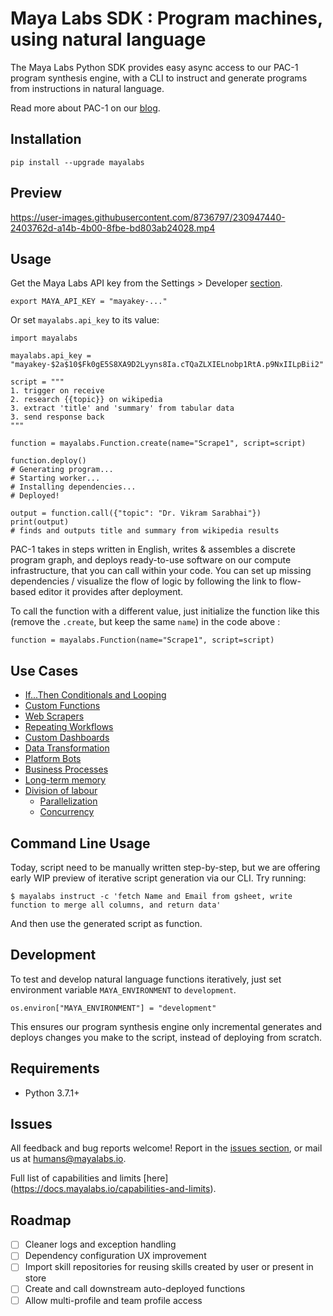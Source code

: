 # Maya Labs SDK : Program machines, using natural language

The Maya Labs Python SDK provides easy async access to our PAC-1 program synthesis engine, with a CLI to instruct and generate programs from instructions in natural language.

Read more about PAC-1 on our [blog](https://mayalabs.io/pac-1).

## Installation

```
pip install --upgrade mayalabs
```
## Preview

https://user-images.githubusercontent.com/8736797/230947440-2403762d-a14b-4b00-8fbe-bd803ab24028.mp4


## Usage

Get the Maya Labs API key from the Settings > Developer [section](https://app.mayalabs.io/settings/developers).

```
export MAYA_API_KEY = "mayakey-..."
```

Or set `mayalabs.api_key` to its value:

```
import mayalabs

mayalabs.api_key = "mayakey-$2a$10$Fk0gE5S8XA9D2Lyyns8Ia.cTQaZLXIELnobp1RtA.p9NxIILpBii2"

script = """
1. trigger on receive
2. research {{topic}} on wikipedia
3. extract 'title' and 'summary' from tabular data
3. send response back
"""

function = mayalabs.Function.create(name="Scrape1", script=script)

function.deploy()
# Generating program...
# Starting worker...
# Installing dependencies...
# Deployed!

output = function.call({"topic": "Dr. Vikram Sarabhai"})
print(output)
# finds and outputs title and summary from wikipedia results

```

PAC-1 takes in steps written in English, writes & assembles a discrete program graph, and deploys ready-to-use software on our compute infrastructure, that you can call within your code. You can set up missing dependencies / visualize the flow of logic by following the link to flow-based editor it provides after deployment.

To call the function with a different value, just initialize the function like this (remove the `.create`, but keep the same `name`) in the code above : 

```
function = mayalabs.Function(name="Scrape1", script=script)
```

## Use Cases

- [If...Then Conditionals and Looping](/EXAMPLES.md#ifthen-conditionals-and-looping)
- [Custom Functions](/EXAMPLES.md#custom-functions)
- [Web Scrapers](/EXAMPLES.md#web-scrapers)
- [Repeating Workflows](/EXAMPLES.md#repeating-workflows)
- [Custom Dashboards](/EXAMPLES.md#custom-dashboards)
- [Data Transformation](/EXAMPLES.md#data-transformation)
- [Platform Bots](/EXAMPLES.md#platform-bots)
- [Business Processes](/EXAMPLES.md#business-processes)
- [Long-term memory](/EXAMPLES.md#long-term-memory)
- [Division of labour](/EXAMPLES.md#division-of-labour)
  - [Parallelization](/EXAMPLES.md#parallelization)
  - [Concurrency](/EXAMPLES.md#concurrency)

## Command Line Usage

Today, script need to be manually written step-by-step, but we are offering early WIP preview of iterative script generation via our CLI. Try running:

```
$ mayalabs instruct -c 'fetch Name and Email from gsheet, write function to merge all columns, and return data'
```

And then use the generated script as function.

## Development

To test and develop natural language functions iteratively, just set environment variable `MAYA_ENVIRONMENT` to `development`.

```
os.environ["MAYA_ENVIRONMENT"] = "development"
```

This ensures our program synthesis engine only incremental generates and deploys changes you make to the script, instead of deploying from scratch.

## Requirements

- Python 3.7.1+

## Issues

All feedback and bug reports welcome! Report in the [issues section](https://github.com/mayahq/mayalabs-sdk-python/issues), or mail us at humans@mayalabs.io.

Full list of capabilities and limits [here] (https://docs.mayalabs.io/capabilities-and-limits).


## Roadmap
- [ ] Cleaner logs and exception handling
- [ ] Dependency configuration UX improvement
- [ ] Import skill repositories for reusing skills created by user or present in store
- [ ] Create and call downstream auto-deployed functions
- [ ] Allow multi-profile and team profile access

